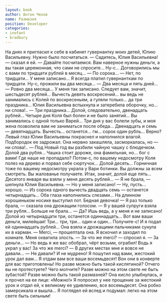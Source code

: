 ```yaml
---
layout: book
author: Антон Чехов
name: Размазня
position: Developer
categories:
- inofant
- bradbury
---
```

На днях я пригласил к себе в кабинет гувернантку моих детей, Юлию Васильевну. Нужно было посчитаться.
— Садитесь, Юлия Васильевна! — сказал я ей. — Давайте посчитаемся. Вам наверное нужны деньги, а вы такая церемонная, что сами не спросите... Ну-с... Договорились мы с вами по тридцати рублей в месяц...
— По сорока...
— Нет, по тридцати... У меня записано... Я всегда платил гувернанткам по тридцати. Ну-с, прожили вы два месяца...
— Два месяца и пять дней...
— Ровно два месяца... У меня так записано. Следует вам, значит, шестьдесят рублей... Вычесть девять воскресений... вы ведь не занимались с Колей по воскресеньям, а гуляли только... да три праздника...
Юлия Васильевна вспыхнула и затеребила оборочку, но... ни слова!..
— Три праздника... Долой, следовательно, двенадцать рублей... Четыре дня Коля был болен и не было занятий... Вы занимались с одной только Варей... Три дня у вас болели зубы, и моя жена позволила вам не заниматься после обеда... Двенадцать и семь — девятнадцать. Вычесть... останется... гм... сорок один рубль... Верно?
Левый глаз Юлии Васильевны покраснел и наполнился влагой. Подбородок ее задрожал. Она нервно закашляла, засморкалась, но — ни слова!..
— Под Новый год вы разбили чайную чашку с блюдечком. Долой два рубля... Чашка стоит дороже, она фамильная, но... бог с вами! Где наше не пропадало? Потом-с, по вашему недосмотру Коля полез на дерево и порвал себе сюртучок... Долой десять... Горничная тоже по вашему недосмотру украла у Вари ботинки. Вы должны за всем смотреть. Вы жалованье получаете. Итак, значит, долой еще пять... Десятого января вы взяли у меня десять рублей...
— Я не брала, — шепнула Юлия Васильевна.
— Но у меня записано!
— Ну, пусть... хорошо.
— Из сорока одного вычесть двадцать семь — останется четырнадцать...
Оба глаза наполнились слезами... На длинном хорошеньком носике выступил пот. Бедная девочка!
— Я раз только брала, — сказала она дрожащим голосом. — Я у вашей супруги взяла три рубля... Больше не брала...
— Да? Ишь ведь, а у меня и не записано! Долой из четырнадцати три, останется одиннадцать... Вот вам ваши деньги, милейшая! Три... три, три... один и один... Получите-с!
И я подал ей одиннадцать рублей... Она взяла и дрожащими пальчиками сунула их в карман.
— Merci, — прошептала она.
Я вскочил и заходил по комнате. Меня охватила злость.
— За что же merci? — спросил я.
— За деньги...
— Но ведь я же вас обобрал, чёрт возьми, ограбил! Водь я украл у вас! За что же merci?
— В других местах мне и вовсе не давали...
— Не давали? И не мудрено! Я пошутил над вами, жестокий урок дал вам... Я отдам вам все ваши восемьдесят! Вон они в конверте для вас приготовлены! Но разве можно быть такой кислятиной? Отчего вы не протестуете? Чего молчите? Разве можно на этом свете не быть зубастой? Разве можно быть такой размазней?
Она кисло улыбнулась, и я прочел на ее лице: «Можно!»
Я попросил у нее прощение за жестокий урок и отдал ей, к великому ее удивлению, все восемьдесят. Она робко замерсикала и вышла... Я поглядел ей вслед и подумал: легко на этом свете быть сильным!